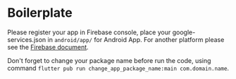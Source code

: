 # Boilerplate

Please register your app in Firebase console, place your google-services.json in `android/app/` for Android App. For another platform please see the [Firebase document](https://firebase.flutter.dev/docs/overview/).

Don't forget to change your package name before run the code, using command `flutter pub run change_app_package_name:main com.domain.name`.